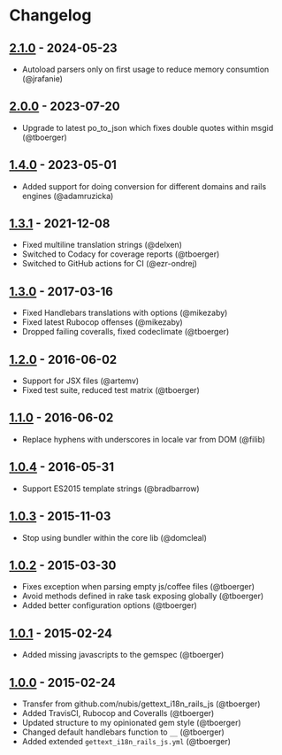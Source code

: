 # Changelog

## [2.1.0](https://github.com/webhippie/gettext_i18n_rails_js/releases/tag/v2.1.0) - 2024-05-23

*   Autoload parsers only on first usage to reduce memory consumtion (@jrafanie)

## [2.0.0](https://github.com/webhippie/gettext_i18n_rails_js/releases/tag/v2.0.0) - 2023-07-20

*   Upgrade to latest po_to_json which fixes double quotes within msgid (@tboerger)

## [1.4.0](https://github.com/webhippie/gettext_i18n_rails_js/releases/tag/v1.4.0) - 2023-05-01

*   Added support for doing conversion for different domains and rails engines (@adamruzicka)

## [1.3.1](https://github.com/webhippie/gettext_i18n_rails_js/releases/tag/v1.3.1) - 2021-12-08

*   Fixed multiline translation strings (@delxen)
*   Switched to Codacy for coverage reports (@tboerger)
*   Switched to GitHub actions for CI (@ezr-ondrej)

## [1.3.0](https://github.com/webhippie/gettext_i18n_rails_js/releases/tag/v1.3.0) - 2017-03-16

*   Fixed Handlebars translations with options (@mikezaby)
*   Fixed latest Rubocop offenses (@mikezaby)
*   Dropped failing coveralls, fixed codeclimate (@tboerger)

## [1.2.0](https://github.com/webhippie/gettext_i18n_rails_js/releases/tag/v1.2.0) - 2016-06-02

*   Support for JSX files (@artemv)
*   Fixed test suite, reduced test matrix (@tboerger)

## [1.1.0](https://github.com/webhippie/gettext_i18n_rails_js/releases/tag/v1.1.0) - 2016-06-02

*   Replace hyphens with underscores in locale var from DOM (@filib)

## [1.0.4](https://github.com/webhippie/gettext_i18n_rails_js/releases/tag/v1.0.4) - 2016-05-31

*   Support ES2015 template strings (@bradbarrow)

## [1.0.3](https://github.com/webhippie/gettext_i18n_rails_js/releases/tag/v1.0.3) - 2015-11-03

*   Stop using bundler within the core lib (@domcleal)

## [1.0.2](https://github.com/webhippie/gettext_i18n_rails_js/releases/tag/v1.0.2) - 2015-03-30

*   Fixes exception when parsing empty js/coffee files (@tboerger)
*   Avoid methods defined in rake task exposing globally (@tboerger)
*   Added better configuration options (@tboerger)

## [1.0.1](https://github.com/webhippie/gettext_i18n_rails_js/releases/tag/v1.0.1) - 2015-02-24

*   Added missing javascripts to the gemspec (@tboerger)

## [1.0.0](https://github.com/webhippie/gettext_i18n_rails_js/releases/tag/v1.0.0) - 2015-02-24

*   Transfer from github.com/nubis/gettext_i18n_rails_js (@tboerger)
*   Added TravisCI, Rubocop and Coveralls (@tboerger)
*   Updated structure to my opinionated gem style (@tboerger)
*   Changed default handlebars function to ```__``` (@tboerger)
*   Added extended ```gettext_i18n_rails_js.yml``` (@tboerger)

